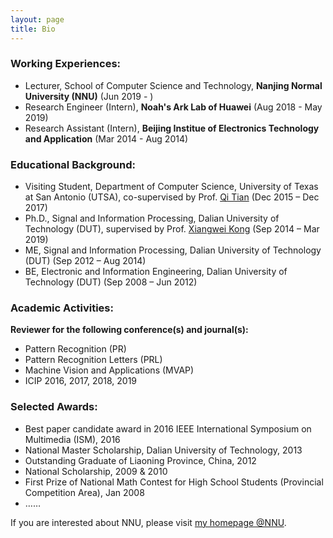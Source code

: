 ```yaml
---
layout: page
title: Bio
---
```


### Working Experiences:

- Lecturer, School of Computer Science and Technology, **Nanjing Normal University (NNU)** (Jun 2019 - )
- Research Engineer (Intern), **Noah's Ark Lab of Huawei** (Aug 2018 - May 2019)
- Research Assistant (Intern), **Beijing Institue of Electronics Technology and Application** (Mar 2014 - Aug 2014)

### Educational Background:

- Visiting Student, Department of Computer Science, University of Texas at San Antonio (UTSA), co-supervised by Prof. [Qi Tian](http://www.cs.utsa.edu/~qitian/) (Dec 2015 – Dec 2017)
- Ph.D., Signal and Information Processing, Dalian University of Technology (DUT), supervised by Prof. [Xiangwei Kong](https://person.zju.edu.cn/en/0015183) (Sep 2014 – Mar 2019)
- ME, Signal and Information Processing, Dalian University of Technology (DUT) (Sep 2012 – Aug 2014)
- BE, Electronic and Information Engineering, Dalian University of Technology (DUT) (Sep 2008 – Jun 2012)

### Academic Activities:

**Reviewer for the following conference(s) and journal(s):**
- Pattern Recognition (PR)
- Pattern Recognition Letters (PRL)
- Machine Vision and Applications (MVAP)
- ICIP 2016, 2017, 2018, 2019

### Selected Awards:

- Best paper candidate award in 2016 IEEE International Symposium on Multimedia (ISM), 2016
- National Master Scholarship, Dalian University of Technology, 2013
- Outstanding Graduate of Liaoning Province, China, 2012
- National Scholarship, 2009 & 2010
- First Prize of National Math Contest for High School Students (Provincial Competition Area), Jan 2008
- ……

If you are interested about NNU, please visit [my homepage @NNU](http://schools.njnu.edu.cn/computer/person/ying-li).
